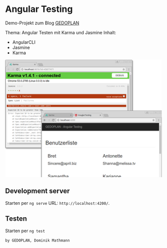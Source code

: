 # Angular Testing

Demo-Projekt zum Blog 
[GEDOPLAN](https://javaeeblog.wordpress.com/?p=3870)


Thema: Angular Testen mit Karma und Jasmine
Inhalt:

  - AngularCLI
  - Jasmine
  - Karma


![Screenshot](docs/app.png)

## Development server

Starten per `ng serve` URL: `http://localhost:4200/`. 

## Testen

Starten per `ng test`

```
by GEDOPLAN, Dominik Mathmann
```
